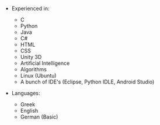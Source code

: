*  Experienced in:
   * C
   * Python
   * Java
   * C#
   * HTML
   * CSS
   * Unity 3D
   * Artificial Intelligence
   * Algorithms
   * Linux (Ubuntu)
   * A bunch of IDE's (Eclipse, Python IDLE, Android Studio)
    
*  Languages:
   *  Greek
   *  English
   *  German (Basic)
